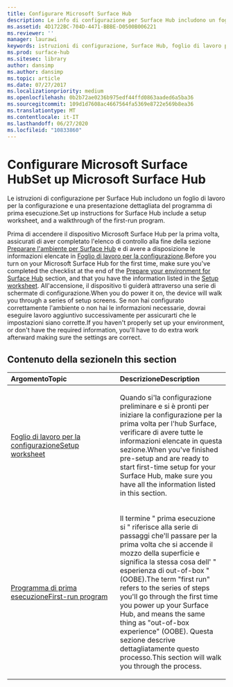 ```yaml
---
title: Configurare Microsoft Surface Hub
description: Le info di configurazione per Surface Hub includono un foglio di lavoro per la configurazione e una presentazione dettagliata del programma di prima esecuzione.
ms.assetid: 4D1722BC-704D-4471-BBBE-D0500B006221
ms.reviewer: ''
manager: laurawi
keywords: istruzioni di configurazione, Surface Hub, foglio di lavoro per la configurazione, programma di prima esecuzione
ms.prod: surface-hub
ms.sitesec: library
author: dansimp
ms.author: dansimp
ms.topic: article
ms.date: 07/27/2017
ms.localizationpriority: medium
ms.openlocfilehash: 0b2b72ae0236b975edf44ffd0863aaded6a5ba36
ms.sourcegitcommit: 109d1d7608ac4667564fa5369e8722e569b8ea36
ms.translationtype: MT
ms.contentlocale: it-IT
ms.lasthandoff: 06/27/2020
ms.locfileid: "10833860"
---
```

# <span data-ttu-id="83f15-104">Configurare Microsoft Surface Hub</span><span class="sxs-lookup"><span data-stu-id="83f15-104">Set up Microsoft Surface Hub</span></span>


<span data-ttu-id="83f15-105">Le istruzioni di configurazione per Surface Hub includono un foglio di lavoro per la configurazione e una presentazione dettagliata del programma di prima esecuzione.</span><span class="sxs-lookup"><span data-stu-id="83f15-105">Set up instructions for Surface Hub include a setup worksheet, and a walkthrough of the first-run program.</span></span>

<span data-ttu-id="83f15-106">Prima di accendere il dispositivo Microsoft Surface Hub per la prima volta, assicurati di aver completato l'elenco di controllo alla fine della sezione [Preparare l'ambiente per Surface Hub](prepare-your-environment-for-surface-hub.md) e di avere a disposizione le informazioni elencate in [Foglio di lavoro per la configurazione](setup-worksheet-surface-hub.md).</span><span class="sxs-lookup"><span data-stu-id="83f15-106">Before you turn on your Microsoft Surface Hub for the first time, make sure you've completed the checklist at the end of the [Prepare your environment for Surface Hub](prepare-your-environment-for-surface-hub.md) section, and that you have the information listed in the [Setup worksheet](setup-worksheet-surface-hub.md).</span></span> <span data-ttu-id="83f15-107">All'accensione, il dispositivo ti guiderà attraverso una serie di schermate di configurazione.</span><span class="sxs-lookup"><span data-stu-id="83f15-107">When you do power it on, the device will walk you through a series of setup screens.</span></span> <span data-ttu-id="83f15-108">Se non hai configurato correttamente l'ambiente o non hai le informazioni necessarie, dovrai eseguire lavoro aggiuntivo successivamente per assicurarti che le impostazioni siano corrette.</span><span class="sxs-lookup"><span data-stu-id="83f15-108">If you haven't properly set up your environment, or don't have the required information, you'll have to do extra work afterward making sure the settings are correct.</span></span>

## <span data-ttu-id="83f15-109">Contenuto della sezione</span><span class="sxs-lookup"><span data-stu-id="83f15-109">In this section</span></span>


<table>
<colgroup>
<col width="50%" />
<col width="50%" />
</colgroup>
<thead>
<tr class="header">
<th align="left"><span data-ttu-id="83f15-110">Argomento</span><span class="sxs-lookup"><span data-stu-id="83f15-110">Topic</span></span></th>
<th align="left"><span data-ttu-id="83f15-111">Descrizione</span><span class="sxs-lookup"><span data-stu-id="83f15-111">Description</span></span></th>
</tr>
</thead>
<tbody>
<tr class="odd">
<td align="left"><p><a href="setup-worksheet-surface-hub.md" data-raw-source="[Setup worksheet](setup-worksheet-surface-hub.md)"><span data-ttu-id="83f15-112">Foglio di lavoro per la configurazione</span><span class="sxs-lookup"><span data-stu-id="83f15-112">Setup worksheet</span></span></a></p></td>
<td align="left"><p><span data-ttu-id="83f15-113">Quando si&#39;la configurazione preliminare e si è pronti per iniziare la configurazione per la prima volta per l'hub Surface, verificare di avere tutte le informazioni elencate in questa sezione.</span><span class="sxs-lookup"><span data-stu-id="83f15-113">When you&#39;ve finished pre-setup and are ready to start first-time setup for your Surface Hub, make sure you have all the information listed in this section.</span></span></p></td>
</tr>
<tr class="even">
<td align="left"><p><a href="first-run-program-surface-hub.md" data-raw-source="[First-run program](first-run-program-surface-hub.md)"><span data-ttu-id="83f15-114">Programma di prima esecuzione</span><span class="sxs-lookup"><span data-stu-id="83f15-114">First-run program</span></span></a></p></td>
<td align="left"><p><span data-ttu-id="83f15-115">Il termine &quot; prima esecuzione si &quot; riferisce alla serie di passaggi che&#39;ll passare per la prima volta che si accende il mozzo della superficie e significa la stessa cosa dell' &quot; esperienza di out-of-box &quot; (OOBE).</span><span class="sxs-lookup"><span data-stu-id="83f15-115">The term &quot;first run&quot; refers to the series of steps you&#39;ll go through the first time you power up your Surface Hub, and means the same thing as &quot;out-of-box experience&quot; (OOBE).</span></span> <span data-ttu-id="83f15-116">Questa sezione descrive dettagliatamente questo processo.</span><span class="sxs-lookup"><span data-stu-id="83f15-116">This section will walk you through the process.</span></span></p></td>
</tr>
</tbody>
</table>

 

 

 





